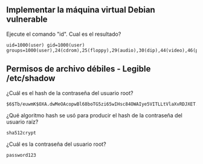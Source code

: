 ## Implementar la máquina virtual Debian vulnerable

Ejecute el comando "id". Cual es el resultado?

    uid=1000(user) gid=1000(user) groups=1000(user),24(cdrom),25(floppy),29(audio),30(dip),44(video),46(plugdev)

## Permisos de archivo débiles - Legible /etc/shadow

¿Cuál es el hash de la contraseña del usuario root?
 
    $6$Tb/euwmK$OXA.dwMeOAcopwBl68boTG5zi65wIHsc84OWAIye5VITLLtVlaXvRDJXET..it8r.jbrlpfZeMdwD3B0fGxJI0

¿Qué algoritmo hash se usó para producir el hash de la contraseña del usuario raíz?
 
    sha512crypt

¿Cuál es la contraseña del usuario root?

    password123

